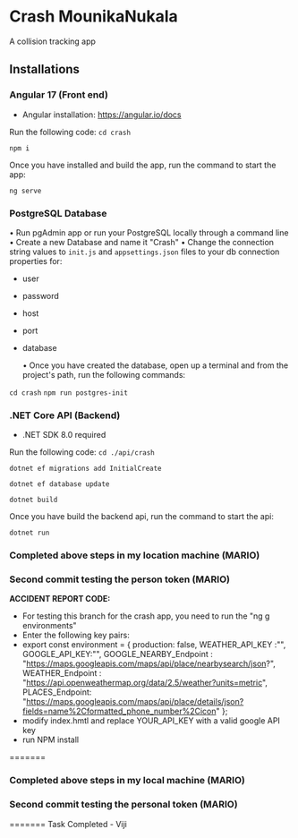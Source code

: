 # Crash MounikaNukala

A collision tracking app

## Installations

### Angular 17 (Front end)

- Angular installation: https://angular.io/docs

Run the following code:
`cd crash`

`npm i`

Once you have installed and build the app, run the command to start the app:

`ng serve`

### PostgreSQL Database

• Run pgAdmin app or run your PostgreSQL locally through a command line
• Create a new Database and name it "Crash"
• Change the connection string values to `init.js` and `appsettings.json` files
to your db connection properties for:

- user
- password
- host
- port
- database

  • Once you have created the database, open up a terminal and from the project's path, run the following commands:

`cd crash`
`npm run postgres-init`

### .NET Core API (Backend)

- .NET SDK 8.0 required

Run the following code:
`cd ./api/crash`

`dotnet ef migrations add InitialCreate`

`dotnet ef database update`

`dotnet build`

Once you have build the backend api, run the command to start the api:

`dotnet run`

### Completed above steps in my location machine (MARIO)

### Second commit testing the person token (MARIO)

**ACCIDENT REPORT CODE:**

- For testing this branch for the crash app, you need to run the "ng g environments"
- Enter the following key pairs:
- export const environment = {
  production: false,
  WEATHER_API_KEY :"",
  GOOGLE_API_KEY:"",
  GOOGLE_NEARBY_Endpoint : "https://maps.googleapis.com/maps/api/place/nearbysearch/json?",
  WEATHER_Endpoint : "https://api.openweathermap.org/data/2.5/weather?units=metric",
  PLACES_Endpoint: "https://maps.googleapis.com/maps/api/place/details/json?fields=name%2Cformatted_phone_number%2Cicon"
  };
- modify index.hmtl and replace YOUR_API_KEY with a valid google API key
- run NPM install

=======

### Completed above steps in my local machine (MARIO)

### Second commit testing the personal token (MARIO)

=======
Task Completed - Viji
